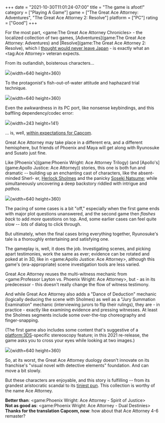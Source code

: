 +++
date = "2021-10-30T11:01:24-07:00"
title = "The game is afoot!"
category = ["Playing A Game"]
game = ["The Great Ace Attorney: Adventures", "The Great Ace Attorney 2: Resolve"]
platform = ["PC"]
rating = ["Good"]
+++

For the most part, <game:The Great Ace Attorney Chronicles> - the localized collection of two games, [Adventures](game:The Great Ace Attorney: Adventures) and [Resolve](game:The Great Ace Attorney 2: Resolve), which I [thought would never leave Japan](%site.BaseURL%2014/04/26/oh-great/) - is exactly what an <tag:Ace Attorney> veteran expects.

From its outlandish, boisterous characters...

![](%site.BaseURL%greataceattorney_swanhat.jpg){width=640 height=360}

To the protagonist's fish-out-of-water attitude and haphazard trial technique.

![](%site.BaseURL%greataceattorney_lookofterror.jpg){width=640 height=360}

Even the awkwardness in its PC port, like nonsense keybindings, and this baffling dependency/codec error:

![](%site.BaseURL%greataceattorney_whatcodec.png){width=243 height=141}

... is, well, [within expectations for Capcom](%site.BaseURL%2020/05/16/stride-off/).

Great Ace Attorney may take place in a different era, and a different hemisphere, but friends of Phoenix and Maya will get along with Ryunosuke and Susato just fine.

Like [Phoenix's](game:Phoenix Wright: Ace Attorney Trilogy) (and [Apollo's](game:Apollo Justice: Ace Attorney)) stories, this one is both fun and dramatic -- building up an enchanting cast of characters, like the absent-minded Sherl- er, <a href="https://en.wikipedia.org/wiki/Popular_culture_references_to_Sherlock_Holmes">Herlock Sholmes</a> and the panicky <a href="https://en.wikipedia.org/wiki/Natsume_S\%C5\%8Dseki">Soseki Natsume</a>; while simultaneously uncovering a deep backstory riddled with intrigue and <i>pathos</i>.

![](%site.BaseURL%greataceattorney_hallowedchalice.jpg){width=640 height=360}

The pacing of some cases is a bit "off," especially when the first game ends with major plot questions unanswered, and the second game then <i>flashes back</i> to add <i>more</i> questions on top.  And, some earlier cases can feel quite slow -- <i>lots</i> of dialog to click through.

But ultimately, when the final cases bring everything together, Ryunosuke's tale is a thoroughly entertaining and satisfying one.

The gameplay is, well, it does the job.  Investigating scenes, and picking apart testimonies, work the same as ever; evidence can be rotated and poked at in 3D, like in <game:Apollo Justice: Ace Attorney>, although this game's (era-appropriate) scene investigation tools are less varied.

Great Ace Attorney reuses the multi-witness mechanic from <game:Professor Layton vs. Phoenix Wright: Ace Attorney>, but - as in its predecessor - this doesn't really change the flow of witness testimony.

And while Great Ace Attorney also adds a "Dance of Deduction" mechanic (logically deducing the scene with Sholmes) as well as a "Jury Summation Examination" mechanic (interviewing jurors to flip their rulings), they are - in practice - exactly like examining evidence and pressing witnesses.  At least the Sholmes segments include some over-the-top choreography and finger-snapping.

(The first game also includes some content that's suggestive of a <platform:3DS>-specific stereoscopy feature; in this 2021 re-release, the game asks you to cross your eyes while looking at two images.)

![](%site.BaseURL%greataceattorney_stereoscope.jpg){width=640 height=360}

So, at its worst, the Great Ace Attorney duology doesn't innovate on its franchise's "visual novel with detective elements" foundation.  And can move a bit slowly.

But these characters are enjoyable, and this story is fulfilling -- from its grandest aristocratic scandal to its <a href="https://aceattorney.fandom.com/wiki/Wagahai">tiniest pun</a>.  This collection is worthy of the name Ace Attorney.

<b>Better than</b>: <game:Phoenix Wright: Ace Attorney - Spirit of Justice>  
<b>Not as good as</b>: <game:Phoenix Wright: Ace Attorney - Dual Destinies>  
<b>Thanks for the translation Capcom, now</b>: how about that Ace Attorney 4-6 remaster?
